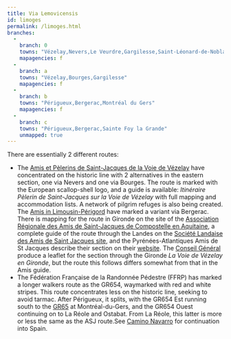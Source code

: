 ```yaml
---
title: Via Lemovicensis
id: limoges
permalink: /limoges.html
branches:
  -
    branch: 0
    towns: "Vézelay,Nevers,Le Veurdre,Gargilesse,Saint-Léonard-de-Noblat,Limoges,Périgueux,Sainte Foy la Grande,Mont-de-Marsan,Orthez,Ostabat"
    mapagencies: f
  -
    branch: a
    towns: "Vézelay,Bourges,Gargilesse"
    mapagencies: f
  -
    branch: b
    towns: "Périgueux,Bergerac,Montréal du Gers"
    mapagencies: f
  -
    branch: c
    towns: "Périgueux,Bergerac,Sainte Foy la Grande"
    unmapped: true
---
```


There are essentially 2 different routes:

* The [Amis et Pèlerins de Saint-Jacques de la Voie de Vézelay][0] have concentrated on the historic line with 2 alternatives in the eastern section, one via Nevers and one via Bourges. The route is marked with the European scallop-shell logo, and a guide is available: _Itinéraire Pèlerin de Saint-Jacques sur la Voie de Vézelay_ with full mapping and accommodation lists. A network of pilgrim refuges is also being created. The [Amis in Limousin-Périgord][1] have marked a variant via Bergerac.  
There is mapping for the route in Gironde on the site of the [Association Régionale des Amis de Saint-Jacques de Compostelle en Aquitaine][2], a complete guide of the route through the Landes on the [Société Landaise des Amis de Saint Jacques site][3], and the Pyrénées-Atlantiques Amis de St Jacques describe their section on their [website][4]. The [Conseil Général][5] produce a leaflet for the section through the Gironde _La Voie de Vézelay en Gironde_, but the route this follows differs somewhat from that in the Amis guide.
* The Fédération Française de la Randonnée Pédestre (FFRP) has marked a longer walkers route as the GR654, waymarked with red and white stripes. This route concentrates less on the historic line, seeking to avoid tarmac. After Périgueux, it splits, with the GR654 Est running south to the [GR65][6] at Montréal-du-Gers, and the GR654 Ouest continuing on to La Réole and Ostabat. From La Réole, this latter is more or less the same as the ASJ route.See [Camino Navarro][7] for continuation into Spain.

[0]: http://www.amis-saint-jacques-de-compostelle.asso.fr
[1]: http://www.compostelle-limousin-perigord.fr/html/variantebergerac.html
[2]: http://www.saint-jacques-aquitaine.com/voie_vezelay.php
[3]: http://www.compostelle-landes.org/
[4]: http://www.aucoeurduchemin.org/spip/spip.php?rubrique381
[5]: http://www.tourisme-gironde.cg33.fr/cdt_pratique_brochure.asp
[6]: puy.html
[7]: navarro.html